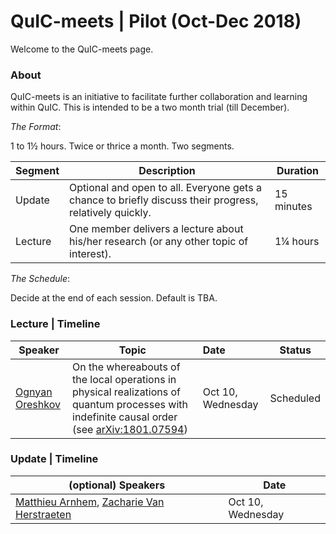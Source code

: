 # QuIC-meets | Pilot (Oct-Dec 2018)
Welcome to the QuIC-meets page. 



### About

QuIC-meets is an initiative to facilitate further collaboration and learning within QuIC. This is intended to be a two month trial (till December). 



*The Format*: 

1 to 1½ hours. Twice or thrice a month. Two segments.

| Segment | Description                                                  | Duration   |
| ------- | ------------------------------------------------------------ | ---------- |
| Update  | Optional and open to all. Everyone gets a chance to briefly discuss their progress, relatively quickly. | 15 minutes |
| Lecture | One member delivers a lecture about his/her research (or any other topic of interest). | 1¼ hours   |



*The Schedule*: 

Decide at the end of each session. Default is TBA.





### Lecture | Timeline

| Speaker                                                   | Topic                                                        | Date               | Status    |
| --------------------------------------------------------- | ------------------------------------------------------------ | :----------------- | --------- |
| [Ognyan Oreshkov](http://quic.ulb.ac.be/members/oreshkov) | On the whereabouts of the local operations in physical realizations of quantum processes with indefinite causal order (see [arXiv:1801.07594](https://arxiv.org/abs/1801.07594)) | Oct 10,  Wednesday | Scheduled |



### Update | Timeline

| (optional) Speakers                                          | Date              |
| ------------------------------------------------------------ | ----------------- |
| [Matthieu Arnhem](http://quic.ulb.ac.be/members/marnhem), [Zacharie Van Herstraeten](http://quic.ulb.ac.be/members/zvherst) | Oct 10, Wednesday |

